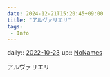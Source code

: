 ```yaml
---
date: 2024-12-21T15:20:45+09:00
title: "アルヴァリエリ"
tags:
 - Info
---
```


daily:: [2022-10-23](Daily_Note/2022-10-23.md)
up:: [NoNames](../Bar/Novel/Chaos/NoNames.md)

アルヴァリエリ